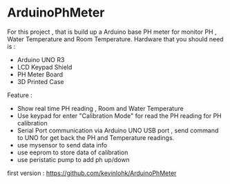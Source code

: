 # ArduinoPhMeter
For this project , that is build up a Arduino base PH meter for monitor PH , Water Temperature and Room Temperature.
Hardware that you should need is :
  -  Arduino UNO R3
  -  LCD Keypad Shield
  -  PH Meter Board
  -  3D Printed Case

Feature :
  - Show real time PH reading , Room and Water Temperature
  - Use keypad for enter "Calibration Mode" for read the PH reading for PH calibration
  - Serial Port communication via Arduino UNO USB port , send command to UNO for get back the PH and Temperature readings.
  - use mysensor to send data info
  - use eeprom to store data of calibration
  - use peristatic pump to add ph up/down



first version : https://github.com/kevinlohk/ArduinoPhMeter
